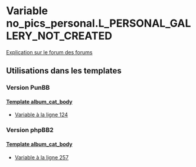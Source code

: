 # Variable no_pics_personal.L_PERSONAL_GALLERY_NOT_CREATED
[Explication sur le forum des forums](http://forum.forumactif.com/t294113-listing-des-variables#no_pics_personal.L_PERSONAL_GALLERY_NOT_CREATED)

## Utilisations dans les templates

### Version PunBB

#### [Template album_cat_body](punbb/album_cat_body.md)
* [Variable à la ligne 124](../punbb/album_cat_body.tpl#L124)

### Version phpBB2

#### [Template album_cat_body](subsilver/album_cat_body.md)
* [Variable à la ligne 257](../subsilver/album_cat_body.tpl#L257)